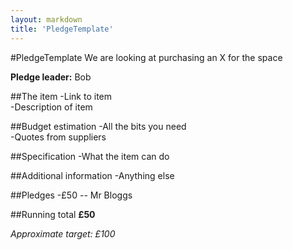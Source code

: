 ```yaml
---
layout: markdown
title: 'PledgeTemplate'
---
```


#PledgeTemplate
We are looking at purchasing an X for the space

**Pledge leader:** Bob

##The item
-Link to item  
-Description of item  

##Budget estimation
-All the bits you need  
-Quotes from suppliers  

##Specification
-What the item can do

##Additional information
-Anything else

##Pledges
-£50 -- Mr Bloggs

##Running total
**£50**

*Approximate target: £100*
